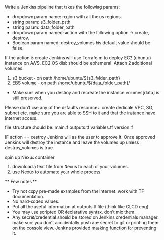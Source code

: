Write a Jenkins pipeline that takes the following params:
- dropdown param name: region with all the us regions.
- string param: s3_folder_path
- string param: data_folder_path
- dropdown param named:  action with the following option -> create, destroy.
- Boolean param named: destroy_volumes his default value should be false.

If the action is create Jenkins will use Terraform to deploy EC2 (ubuntu) instance on AWS.
EC2 OS disk should be ephemeral.
Attach 2 additional volumes:
1. s3 bucket - on path /home/ubuntu/${s3_folder_path}
2. EBS volume - on path /home/ubuntu/${data_folder_path}/
* Make sure when you destroy and recreate the instance volumes[data] is still preserved.

Please don’t use any of the defaults resources.
create dedicate VPC, SG, subnet etc.
make sure you are able to SSH to it and that the instance have internet access.

file structure should be:
main.tf
outputs.tf
variables.tf
version.tf

IF action == destroy Jenkins will as the user to approve it.
Once approved Jenkins will destroy the instance and leave the volumes up unless  destroy_volumes is true.

spin up Nexus container
1. download a text file from Nexus to each of your volumes.
2. use Nexus to automate your whole process.

** Few notes **
- Try not copy pre-made examples from the internet. work with TF documentation.
- No hard-coded values.
- Put all the useful information at outputs.tf  file (think like CI/CD eng)
- You may use scripted OR declarative syntax. don’t mix them.
- Any secret/credential should be stored on Jenkins credentials manager. make sure you don’t accidentally push any secret to git or printing them on the console view. Jenkins provided masking function for preventing it.
